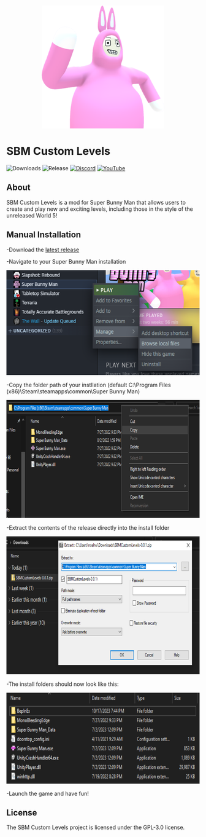 <p align="center">
    <img src="https://github.com/flarfo/SBM-Custom-Levels/blob/master/icon/modicon.png" height="320" width="320">
</p>

# SBM Custom Levels
![Downloads](https://img.shields.io/github/downloads/flarfo/SBM-Custom-Levels/total?color=brightgreen)
![Release](https://img.shields.io/github/v/release/flarfo/SBM-Custom-Levels?color=brightgreen&style=plastic)
[![Discord](https://img.shields.io/discord/1012553301843259402?label=Discord&logo=Discord&logoColor=%237289DA&style=plastic)](https://discord.gg/QkmyuTPhbC)
[![YouTube](https://img.shields.io/youtube/channel/subscribers/UCCdz54phrEf-6Bc0KCTmfgw?label=flarfo&logo=Youtube&style=plastic)](https://youtube.com/c/flarfo)

## About
SBM Custom Levels is a mod for Super Bunny Man that allows users to create and play new and exciting levels, including those in the style of the unreleased World 5!

## Manual Installation
-Download the [latest release](https://github.com/flarfo/SBM-Custom-Levels/releases)

-Navigate to your Super Bunny Man installation
<p align="left">
    <img src="https://github.com/flarfo/SBM-Custom-Levels/blob/master/icon/install-step2.png" height="273" width="576">
</p>

-Copy the folder path of your instllation (default C:\Program Files (x86)\Steam\steamapps\common\Super Bunny Man)
<p align="left">
    <img src="https://github.com/flarfo/SBM-Custom-Levels/blob/master/icon/install-step3.png" height="307" width="757">
</p>

-Extract the contents of the release directly into the install folder
<p align="left">
    <img src="https://github.com/flarfo/SBM-Custom-Levels/blob/master/icon/install-step4.png" height="359" width="763">
</p>

-The install folders should now look like this:
<p align="left">
    <img src="https://github.com/flarfo/SBM-Custom-Levels/blob/master/icon/install-step5.png" height="237" width="662">
</p>

-Launch the game and have fun!

## License
The SBM Custom Levels project is licensed under the GPL-3.0 license.
